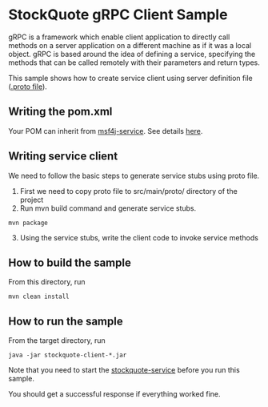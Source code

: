 # StockQuote gRPC Client Sample

gRPC is a framework which enable client application to directly call methods on a server application on a different 
machine as if it was a local object. gRPC is based around the idea of defining a service, specifying the methods that
 can be called remotely with their parameters and return types.

This sample shows how to create service client using server definition file ([.proto file](../stockquote-service/src/main/proto/helloworld.proto)).

## Writing the pom.xml 

Your POM can inherit from [msf4j-service](../../../poms/msf4j-service). 
See details [here](../../../poms/msf4j-service).

## Writing service client

We need to follow the basic steps to generate service stubs using proto file.

1. First we need to copy proto file to src/main/proto/ directory of the project
2. Run mvn build command and generate service stubs.

```
mvn package
```

3. Using the service stubs, write the client code to invoke service methods


## How to build the sample

From this directory, run

```
mvn clean install
```

## How to run the sample

From the target directory, run
```
java -jar stockquote-client-*.jar
```
Note that you need to start the [stockquote-service](../stockquote-service) before you run this sample.

You should get a successful response if everything worked fine.

